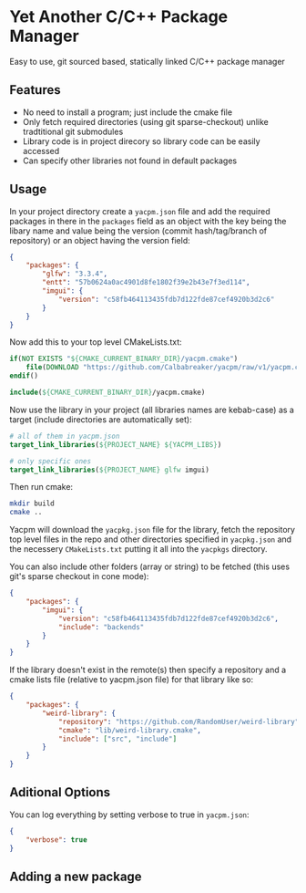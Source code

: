 # Yet Another C/C++ Package Manager

Easy to use, git sourced based, statically linked C/C++ package manager

## Features

-   No need to install a program; just include the cmake file
-   Only fetch required directories (using git sparse-checkout) unlike tradtitional git submodules
-   Library code is in project direcory so library code can be easily accessed
-   Can specify other libraries not found in default packages

## Usage

In your project directory create a `yacpm.json` file and add the required
packages in there in the `packages` field as an object with the key being the
libary name and value being the version (commit hash/tag/branch of repository)
or an object having the version field:

```json
{
    "packages": {
        "glfw": "3.3.4",
        "entt": "57b0624a0ac4901d8fe1802f39e2b43e7f3ed114",
        "imgui": {
            "version": "c58fb464113435fdb7d122fde87cef4920b3d2c6"
        }
    }
}
```

Now add this to your top level CMakeLists.txt:

```cmake
if(NOT EXISTS "${CMAKE_CURRENT_BINARY_DIR}/yacpm.cmake")
    file(DOWNLOAD "https://github.com/Calbabreaker/yacpm/raw/v1/yacpm.cmake" "${CMAKE_CURRENT_BINARY_DIR}/yacpm.cmake")
endif()

include(${CMAKE_CURRENT_BINARY_DIR}/yacpm.cmake)
```

Now use the library in your project (all libraries names are kebab-case) as a
target (include directories are automatically set):

```cmake
# all of them in yacpm.json
target_link_libraries(${PROJECT_NAME} ${YACPM_LIBS})

# only specific ones
target_link_libraries(${PROJECT_NAME} glfw imgui)
```

Then run cmake:

```sh
mkdir build
cmake ..
```

Yacpm will download the `yacpkg.json` file for the library, fetch the
repository top level files in the repo and other directories specified in
`yacpkg.json` and the necessery `CMakeLists.txt` putting it all into the
`yacpkgs` directory.

You can also include other folders (array or string) to be fetched (this uses
git's sparse checkout in cone mode):

```json
{
    "packages": {
        "imgui": {
            "version": "c58fb464113435fdb7d122fde87cef4920b3d2c6",
            "include": "backends"
        }
    }
}
```

If the library doesn't exist in the remote(s) then specify a repository and a
cmake lists file (relative to yacpm.json file) for that library like so:

```json
{
    "packages": {
        "weird-library": {
            "repository": "https://github.com/RandomUser/weird-library",
            "cmake": "lib/weird-library.cmake",
            "include": ["src", "include"]
        }
    }
}
```

## Aditional Options

You can log everything by setting verbose to true in `yacpm.json`:

```json
{
    "verbose": true
}
```

## Adding a new package
